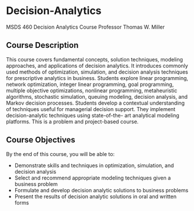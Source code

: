 # Decision-Analytics
MSDS 460 Decision Analytics Course 
Professor Thomas W. Miller

## Course Description
This course covers fundamental concepts, solution techniques, modeling
approaches, and applications of decision analytics. It introduces commonly used
methods of optimization, simulation, and decision analysis techniques for
prescriptive analytics in business. Students explore linear programming, network
optimization, integer linear programming, goal programming, multiple objective
optimizations, nonlinear programming, metaheuristic algorithms, stochastic
simulation, queuing modeling, decision analysis, and Markov decision processes.
Students develop a contextual understanding of techniques useful for managerial
decision support. They implement decision-analytic techniques using state-of-the-
art analytical modeling platforms. This is a problem and project-based course.

## Course Objectives
By the end of this course, you will be able to:
-  Demonstrate skills and techniques in optimization, simulation, and decision analysis
-  Select and recommend appropriate modeling techniques given a business problem
-  Formulate and develop decision analytic solutions to business problems
-  Present the results of decision analytic solutions in oral and written forms
